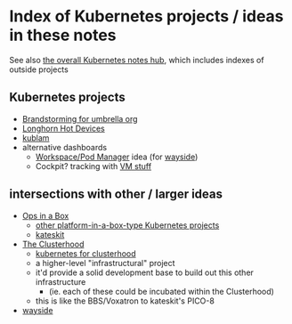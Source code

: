 # Index of Kubernetes projects / ideas in these notes

See also [the overall Kubernetes notes hub](f7ab56ca-06db-4c96-808f-4d0b0ee47819.md), which includes indexes of outside projects

## Kubernetes projects

- [Brandstorming for umbrella org](0384566f-5e4c-4ba7-8fef-a77d172b06cc.md)
- [Longhorn Hot Devices](b07a7c96-040d-405a-aa7f-92e401feede8.md)
- [kublam](ac4002a3-362d-4fcf-af10-3ed270fbb9fc.md)
- alternative dashboards
  - [Workspace/Pod Manager](31201498-292d-4923-ab42-d5ee9c2d5a08.md) idea (for [wayside](21af29aa-0dfe-4145-877f-7eb51e38f53e.md))
  - Cockpit? tracking with [VM stuff](a48a24b4-28b1-4658-aa93-56022ab95f48.md)

## intersections with other / larger ideas

- [Ops in a Box](035d1e22-7dca-4901-aa4a-1624e7a6a15c.md)
  - [other platform-in-a-box-type Kubernetes projects](8f455b9a-4383-4af4-9882-4b58e11dc316.md)
  - [kateskit](ebf47d2a-8719-4d66-80cd-dbbabaf98165.md)
- [The Clusterhood](9664b592-59ed-4ac5-bf15-9b67f67af111.md)
  - [kubernetes for clusterhood](c8a51c70-624b-42e9-aec8-aa5db1b7cf87.md)
  - a higher-level "infrastructural" project
  - it'd provide a solid development base to build out this other infrastructure
    - (ie. each of these could be incubated within the Clusterhood)
  - this is like the BBS/Voxatron to kateskit's PICO-8
- [wayside](21af29aa-0dfe-4145-877f-7eb51e38f53e.md)

